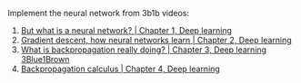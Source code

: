 Implement the neural network from 3b1b videos:


1. [But what is a neural network? | Chapter 1, Deep learning](https://www.youtube.com/watch?v=aircAruvnKk)
2. [Gradient descent, how neural networks learn | Chapter 2, Deep learning](https://www.youtube.com/watch?v=IHZwWFHWa-w)
3. [ What is backpropagation really doing? | Chapter 3, Deep learning
  3Blue1Brown](https://www.youtube.com/watch?v=Ilg3gGewQ5U)
4. [Backpropagation calculus | Chapter 4, Deep learning](https://www.youtube.com/watch?v=tIeHLnjs5U8)